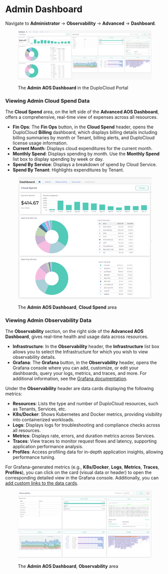 # Admin Dashboard

Navigate to **Administrator** -> **Observability** -> **Advanced** -> **Dashboard**.

<figure><img src="../../../.gitbook/assets/Admin AOS Dash.png" alt=""><figcaption><p>The <strong>Admin AOS Dashboard</strong> in the DuploCloud Portal</p></figcaption></figure>

### Viewing Admin Cloud Spend Data

The **Cloud Spend** area, on the left side of the **Advanced AOS Dashboard**, offers a comprehensive, real-time view of expenses across all resources.&#x20;

* **Fin Ops**: The **Fin Ops** button, in the **Cloud Spend** header, opens the DuploCloud **Billing** dashboard, which displays billing details including billing summaries by month or Tenant, billing alerts, and DuploCloud license usage information.&#x20;
* **Current Month**: Displays cloud expenditures for the current month.
* **Monthly Spend**: Displays spending by month. Use the **Monthly Spend** list box to display spending by week or day.&#x20;
* **Spend By Service**: Displays a breakdown of spend by Cloud Service.
* **Spend By Tenant**: Highlights expenditures by Tenant.

<div align="left">

<figure><img src="../../../.gitbook/assets/Advanced Cloud Spend.png" alt="" width="562"><figcaption><p>The <strong>Admin AOS Dashboard</strong>, <strong>Cloud Spend</strong> area</p></figcaption></figure>

</div>

### Viewing Admin Observability Data

The **Observability** section, on the right side of the **Advanced AOS Dashboard**, gives real-time health and usage data across resources.&#x20;

* **Infrastructure**: In the **Observability** header, the **Infrastructure** list box allows you to select the Infrastructure for which you wish to view observability details.&#x20;
* **Grafana**: The **Grafana** button, in the **Observability** header, opens the Grafana console where you can add, customize, or edit your dashboards, query your logs, metrics, and traces, and more. For additional information, see the [Grafana documentation](https://grafana.com/docs/grafana/latest/).&#x20;

Under the **Observability** header are data cards displaying the following metrics:

* **Resources**: Lists the type and number of DuploCloud resources, such as Tenants, Services, etc.&#x20;
* **K8s/Docker**: Shows Kubernetes and Docker metrics, providing visibility into containerized workloads.
* **Logs**: Displays logs for troubleshooting and compliance checks across all resources.
* **Metrics**: Displays rate, errors, and duration metrics across Services.
* **Traces**: View traces to monitor request flows and latency, supporting application performance analysis.
* **Profiles**: Access profiling data for in-depth application insights, allowing performance tuning.

For Grafana-generated metrics (e.g., **K8s/Docker**, **Logs**, **Metrics**, **Traces**, **Profiles**), you can click on the card (visual data or header) to open the corresponding detailed view in the Grafana console. Additionally, you can [add custom links to the data cards](admin-dashboard.md#adding-custom-links-to-aos-dashboards).&#x20;

<figure><img src="../../../.gitbook/assets/Admin Observability.png" alt=""><figcaption><p>The <strong>Admin AOS Dashboard</strong>, <strong>Observability</strong> area</p></figcaption></figure>

